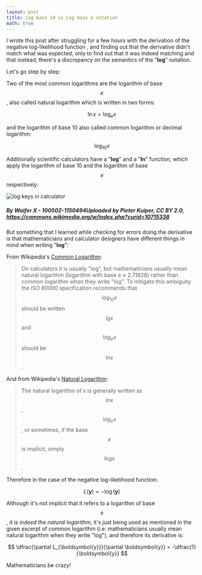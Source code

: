 ```yaml
---
layout: post
title: Log base 10 vs Log base e notation
math: true
---
```


I wrote this post after struggling for a few hours with the derivation of the negative log-likelihood function , and finding out that the derivative didn't match what was expected, only to find out that it was indeed matching and that instead, there's a discrepancy on the semantics of the "**log**" notation.

Let's go step by step:

Two of the most common logarithms are the logarithm of base $$e$$, also called
natural logarithm which is written in two forms:

$$\ln{x} = \log_{e}{x}$$

and the logarithm of base 10 also called common logarithm or decimal
logarithm:

$$ \log_{10}{x}$$

Additionally scientific calculators have a "**log**" and a  "**ln**" function,
which apply the logarithm of base 10 and the logarithm of base $$e$$ respectively:

![log keys in calculator](https://upload.wikimedia.org/wikipedia/commons/8/88/Logarithm_keys.jpg)

##### By Waifer X - 100502-1150494Uploaded by Pieter Kuiper, CC BY 2.0, https://commons.wikimedia.org/w/index.php?curid=10715338

But something that I learned while checking for errors doing the derivative is that mathematicians and calculator designers
have different things in mind when writing "**log**":

From Wikipedia's [Common Logarithm](https://en.wikipedia.org/wiki/Common_logarithm):

> On calculators it is usually "log", but mathematicians usually mean natural logarithm (logarithm with base e ≈ 2.71828) rather than common logarithm when they write "log". To mitigate this ambiguity the ISO 80000 specification recommends that $$log_{10}{x}$$ should be written $$lg{x}$$ and $$log_{e}{x}$$ should be $$ln{x}$$.

And from Wikipedia's [Natural Logarithm](https://en.wikipedia.org/wiki/Natural_logarithm):

> The natural logarithm of x is generally written as $$ln x$$, $$log_{e} x$$, or sometimes, if the base $$e$$ is implicit, simply $$log x$$.

Therefore in the case of the negative log-likelihood function:

$$ L(\boldsymbol{y}) = - \log(\boldsymbol{y}) $$

Although it's not implicit that it refers to a logarithm of base $$e$$, *it is
indeed the natural logarithm*, it's just being used as mentioned in the given
excerpt of common logarithm (i.e: mathematicians usually mean natural logarithm when they write "log"), and therefore its derivative is:

$$ \dfrac{\partial L_{\boldsymbol{y}}}{\partial \boldsymbol{y}} = -\dfrac{1}{\boldsymbol{y}} $$


Mathematicians be crazy!
